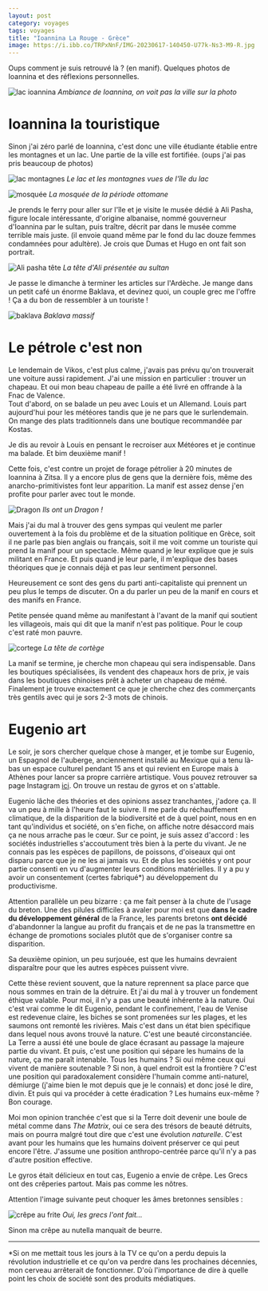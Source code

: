 ```yaml
---
layout: post 
category: voyages
tags: voyages
title: "Ioannina La Rouge - Grèce"
image: https://i.ibb.co/TRPxNnF/IMG-20230617-140450-U77k-Ns3-M9-R.jpg
---
```


Oups comment je suis retrouvé là ? (en manif). Quelques photos de Ioannina et des réflexions personnelles. 

![lac ioannina](https://i.ibb.co/5RwxSMC/IMG-20230616-100050-V5i-ZEUg-D0z.jpg)
_Ambiance de Ioannina, on voit pas la ville sur la photo_

<!--more-->

# Ioannina la touristique

Sinon j'ai zéro parlé de Ioannina, c'est donc une ville étudiante établie entre les montagnes et un lac. Une partie de la ville est fortifiée. 
(oups j'ai pas pris beaucoup de photos)

![lac montagnes](https://i.ibb.co/Fz9GZKS/IMG-20230617-172904-V87-Tm75342.jpg)
_Le lac et les montagnes vues de l'île du lac_

![mosquée](https://i.ibb.co/VCS0T2k/IMG-20230617-160459-q-BTks-Rd72r.jpg)
_La mosquée de la période ottomane_

Je prends le ferry pour aller sur l'île et je visite le musée dédié à Ali Pasha, figure locale intéressante, d'origine albanaise, nommé gouverneur d'Ioannina par le sultan, puis traître, décrit par dans le musée comme terrible mais juste. (il envoie quand même par le fond du lac douze femmes condamnées pour adultère). Je crois que Dumas et Hugo en ont fait son portrait. 

![Ali pasha tête](https://i.ibb.co/stLyCtq/IMG-20230617-163704-Ca-E2w-Ez65p.jpg)
_La tête d'Ali présentée au sultan_

Je passe le dimanche à terminer les articles sur l'Ardèche. Je mange dans un petit café un énorme Baklava, et devinez quoi, un couple grec me l'offre ! Ça a du bon de ressembler à un touriste ! 

![baklava](https://i.ibb.co/dQJKzRL/IMG-20230618-141002-t3-DMfe1s9f.jpg)
_Baklava massif_

# Le pétrole c'est non

Le lendemain de Vikos, c'est plus calme, j'avais pas prévu qu'on trouverait une voiture aussi rapidement. 
J'ai une mission en particulier : trouver un chapeau. 
Et oui mon beau chapeau de paille a été livré en offrande à la Fnac de Valence.  
Tout d'abord, on se balade un peu avec Louis et un Allemand. Louis part aujourd'hui pour les météores tandis que je ne pars que le surlendemain. On mange des plats traditionnels dans une boutique recommandée par Kostas. 

Je dis au revoir à Louis en pensant le recroiser aux Météores et je continue ma balade. Et bim deuxième manif ! 

Cette fois, c'est contre un projet de forage pétrolier à 20 minutes de Ioannina à Zitsa. Il y a encore plus de gens que la dernière fois, même des anarcho-primitivistes font leur apparition. La manif est assez dense j'en profite pour parler avec tout le monde. 

![Dragon](https://i.ibb.co/TRPxNnF/IMG-20230617-140450-U77k-Ns3-M9-R.jpg)
_Ils ont un Dragon !_

Mais j'ai du mal à trouver des gens sympas qui veulent me parler ouvertement à la fois du problème et de la situation politique en Grèce, soit il ne parle pas bien anglais ou français, soit il me voit comme un touriste qui prend la manif pour un spectacle. Même quand je leur explique que je suis militant en France. Et puis quand je leur parle, il m'explique des bases théoriques que je connais déjà et pas leur sentiment personnel. 

Heureusement ce sont des gens du parti anti-capitaliste qui prennent un peu plus le temps de discuter. On a du parler un peu de la manif en cours et des manifs en France. 

Petite pensée quand même au manifestant à l'avant de la manif qui soutient les villageois, mais qui dit que la manif n'est pas politique. Pour le coup c'est raté mon pauvre. 

![cortege](https://i.ibb.co/CPhmqth/IMG-20230617-140507-TSpe-Wd-Dk6b.jpg)
_La tête de cortège_

La manif se termine, je cherche mon chapeau qui sera indispensable. Dans les boutiques spécialisées, ils vendent des chapeaux hors de prix, je vais dans les boutiques chinoises prêt à acheter un chapeau de mémé. Finalement je trouve exactement ce que je cherche chez des commerçants très gentils avec qui je sors 2-3 mots de chinois. 

# Eugenio art

Le soir, je sors chercher quelque chose à manger, et je tombe sur Eugenio, un Espagnol de l'auberge, anciennement installé au Mexique qui a tenu là-bas un espace culturel pendant 15 ans et qui revient en Europe mais à Athènes pour lancer sa propre carrière artistique. Vous pouvez retrouver sa page Instagram [ici](https://www.instagram.com/eugenio_echeverria_/#). On trouve un restau de gyros et on s'attable. 

Eugenio lâche des théories et des opinions assez tranchantes, j'adore ça. Il va un peu à mille à l'heure faut le suivre. Il me parle du réchauffement climatique, de la disparition de la biodiversité et de à quel point, nous en en tant qu'individus et société, on s'en fiche, on affiche notre désaccord mais ça ne nous arrache pas le cœur. Sur ce point, je suis assez d'accord : les sociétés industrielles s'accoutument très bien à la perte du vivant. Je ne connais pas les espèces de papillons, de poissons, d'oiseaux qui ont disparu parce que je ne les ai jamais vu. Et de plus les sociétés y ont pour partie consenti en vu d'augmenter leurs conditions matérielles. Il y a pu y avoir un consentement (certes fabriqué\*) au développement du productivisme. 

Attention parallèle un peu bizarre : ça me fait penser à la chute de l'usage du breton. Une des pilules difficiles à avaler pour moi est que **dans le cadre du développement général** de la France, les parents bretons **ont décidé** d'abandonner la langue au profit du français et de ne pas la transmettre en échange de promotions sociales plutôt que de s'organiser contre sa disparition. 

Sa deuxième opinion, un peu surjouée, est que les humains devraient disparaître pour que les autres espèces puissent vivre. 

Cette thèse revient souvent, que la nature reprennent sa place parce que nous sommes en train de la détruire. Et j'ai du mal à y trouver un fondement éthique valable. Pour moi, il n'y a pas une beauté inhérente à la nature. Oui c'est vrai comme le dit Eugenio, pendant le confinement, l'eau de Venise est redevenue claire, les biches se sont promenées sur les plages, et les saumons ont remonté les rivières. Mais c'est dans un état bien spécifique dans lequel nous avons trouvé la nature. C'est une beauté circonstanciée. La Terre a aussi été une boule de glace écrasant au passage la majeure partie du vivant. Et puis, c'est une position qui sépare les humains de la nature, ça me paraît intenable. Tous les humains ? Si oui même ceux qui vivent de manière soutenable ? Si non, à quel endroit est la frontière ? C'est une position qui paradoxalement considère l'humain comme anti-naturel, démiurge (j'aime bien le mot depuis que je le connais) et donc josé le dire, divin. Et puis qui va procéder à cette éradication ? Les humains eux-même ? Bon courage. 

Moi mon opinion tranchée c'est que si la Terre doit devenir une boule de métal comme dans _The Matrix_, oui ce sera des trésors de beauté détruits, mais on pourra malgré tout dire que c'est une évolution _naturelle_. C'est avant pour les humains que les humains doivent préserver ce qui peut encore l'être. J'assume une position anthropo-centrée parce qu'il n'y a pas d'autre position effective. 

Le gyros était délicieux en tout cas, Eugenio a envie de crêpe. Les Grecs ont des crêperies partout. Mais pas comme les nôtres. 

Attention l'image suivante peut choquer les âmes bretonnes sensibles :

![crêpe au frite](https://i.ibb.co/6brMJZV/IMG-20230617-223402-mm-T4-DPs-K3s.jpg)
_Oui, les grecs l'ont fait..._

Sinon ma crêpe au nutella manquait de beurre. 

---

\*Si on me mettait tous les jours à la TV ce qu'on a perdu depuis la révolution industrielle et ce qu'on va perdre dans les prochaines décennies, mon cerveau arrêterait de fonctionner. D'où l'importance de dire à quelle point les choix de société sont des produits médiatiques. 